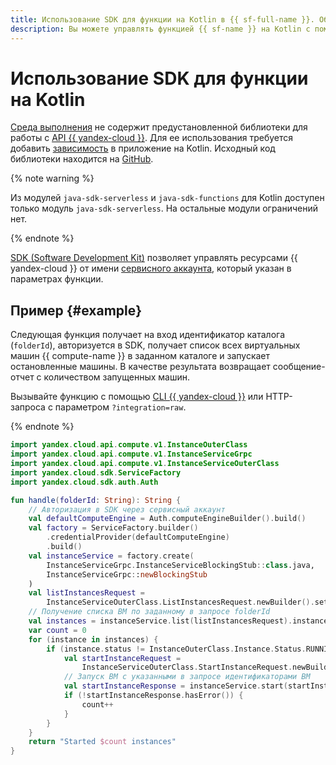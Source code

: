 ```yaml
---
title: Использование SDK для функции на Kotlin в {{ sf-full-name }}. Обзор
description: Вы можете управлять функцией {{ sf-name }} на Kotlin с помощью SDK.
---
```


# Использование SDK для функции на Kotlin

[Среда выполнения](../../concepts/runtime/index.md) не содержит предустановленной библиотеки для работы с [API {{ yandex-cloud }}](../../../api-design-guide/). Для ее использования требуется добавить [зависимость](dependencies.md) в приложение на Kotlin. Исходный код библиотеки находится на [GitHub](https://github.com/yandex-cloud/java-sdk).

{% note warning %}

Из модулей `java-sdk-serverless` и `java-sdk-functions` для Kotlin доступен только модуль `java-sdk-serverless`. На остальные модули ограничений нет.

{% endnote %}

[SDK (Software Development Kit)](https://ru.wikipedia.org/wiki/SDK) позволяет управлять ресурсами {{ yandex-cloud }} от имени [сервисного аккаунта](../../operations/function-sa.md), который указан в параметрах функции.

## Пример {#example}

Следующая функция получает на вход идентификатор каталога (`folderId`), авторизуется в SDK, получает список всех виртуальных машин {{ compute-name }} в заданном каталоге и запускает остановленные машины. В качестве результата возвращает сообщение-отчет с количеством запущенных машин.

Вызывайте функцию с помощью [CLI {{ yandex-cloud }}](../../concepts/function-invoke.md) или HTTP-запроса с параметром `?integration=raw`.

{% endnote %}

```kotlin
import yandex.cloud.api.compute.v1.InstanceOuterClass
import yandex.cloud.api.compute.v1.InstanceServiceGrpc
import yandex.cloud.api.compute.v1.InstanceServiceOuterClass
import yandex.cloud.sdk.ServiceFactory
import yandex.cloud.sdk.auth.Auth

fun handle(folderId: String): String {
    // Авторизация в SDK через сервисный аккаунт
    val defaultComputeEngine = Auth.computeEngineBuilder().build()
    val factory = ServiceFactory.builder()
        .credentialProvider(defaultComputeEngine)
        .build()
    val instanceService = factory.create(
        InstanceServiceGrpc.InstanceServiceBlockingStub::class.java,
        InstanceServiceGrpc::newBlockingStub
    )
    val listInstancesRequest =
        InstanceServiceOuterClass.ListInstancesRequest.newBuilder().setFolderId(folderId).build()
    // Получение списка ВМ по заданному в запросе folderId
    val instances = instanceService.list(listInstancesRequest).instancesList
    var count = 0
    for (instance in instances) {
        if (instance.status != InstanceOuterClass.Instance.Status.RUNNING) {
            val startInstanceRequest =
                InstanceServiceOuterClass.StartInstanceRequest.newBuilder().setInstanceId(instance.id).build()
            // Запуск ВМ с указанными в запросе идентификаторами ВМ
            val startInstanceResponse = instanceService.start(startInstanceRequest)
            if (!startInstanceResponse.hasError()) {
                count++
            }
        }
    }
    return "Started $count instances"
}
```